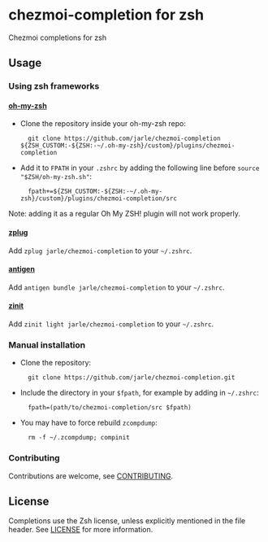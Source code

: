chezmoi-completion for zsh
=============

Chezmoi completions for zsh

## Usage

### Using zsh frameworks

#### [oh-my-zsh](https://github.com/ohmyzsh/ohmyzsh)

* Clone the repository inside your oh-my-zsh repo:

        git clone https://github.com/jarle/chezmoi-completion ${ZSH_CUSTOM:-${ZSH:-~/.oh-my-zsh}/custom}/plugins/chezmoi-completion

* Add it to `FPATH` in your `.zshrc` by adding the following line before `source "$ZSH/oh-my-zsh.sh"`:

        fpath+=${ZSH_CUSTOM:-${ZSH:-~/.oh-my-zsh}/custom}/plugins/chezmoi-completion/src

Note: adding it as a regular Oh My ZSH! plugin will not work properly.

#### [zplug](https://github.com/zplug/zplug)

Add `zplug jarle/chezmoi-completion` to your `~/.zshrc`.


#### [antigen](https://github.com/zsh-users/antigen)

Add `antigen bundle jarle/chezmoi-completion` to your `~/.zshrc`.


#### [zinit](https://github.com/zdharma-continuum/zinit)

Add `zinit light jarle/chezmoi-completion` to your `~/.zshrc`.

### Manual installation

* Clone the repository:

        git clone https://github.com/jarle/chezmoi-completion.git

* Include the directory in your `$fpath`, for example by adding in `~/.zshrc`:

        fpath=(path/to/chezmoi-completion/src $fpath)

* You may have to force rebuild `zcompdump`:

        rm -f ~/.zcompdump; compinit

### Contributing

Contributions are welcome, see [CONTRIBUTING](https://github.com/jarle/chezmoi-completion/blob/master/CONTRIBUTING.md).


## License
Completions use the Zsh license, unless explicitly mentioned in the file header.
See [LICENSE](https://github.com/jarle/chezmoi-completion/blob/master/LICENSE) for more information.
